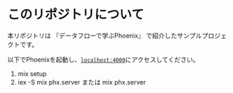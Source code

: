 # このリポジトリについて

本リポジトリは 『データフローで学ぶPhoenix』 で紹介したサンプルプロジェクトです。

以下でPhoenixを起動し、[`localhost:4000`](http://localhost:4000)にアクセスしてください。

1. mix setup
2. iex -S mix phx.server または mix phx.server
